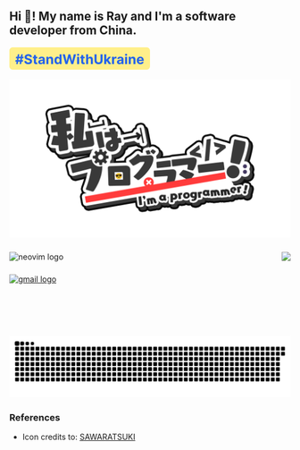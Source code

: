 <h2 align="left">Hi 👋! My name is Ray and I'm a software developer from China.</h2>

[![Stand With Ukraine](https://raw.githubusercontent.com/vshymanskyy/StandWithUkraine/main/badges/StandWithUkraine.svg)](https://stand-with-ukraine.pp.ua)

![Image](./public/IamProgrammer!.png)

###

<img align="right" height="150" src="https://avatars.githubusercontent.com/u/33137074?s=400&u=84cc11975c8691017f092b37118d74f42a8642a3&v=4"  />

###

<div align="left">
  <img src="https://skillicons.dev/icons?i=neovim" height="30" alt="neovim logo"  />
</div>

###

<div align="left">
  <a href="mailto:rayguo.rf@gmail.com" target="_blank">
    <img src="https://img.shields.io/static/v1?message=Gmail&logo=gmail&label=&color=D14836&logoColor=white&labelColor=&style=for-the-badge" height="35" alt="gmail logo"  />
  </a>
</div>

###

<br clear="both">

<img src="https://raw.githubusercontent.com/RayGuo-ergou/RayGuo-ergou/output/snake.svg" alt="Snake animation" />

### References

- Icon credits to: [SAWARATSUKI](https://github.com/SAWARATSUKI/ServiceLogos)
